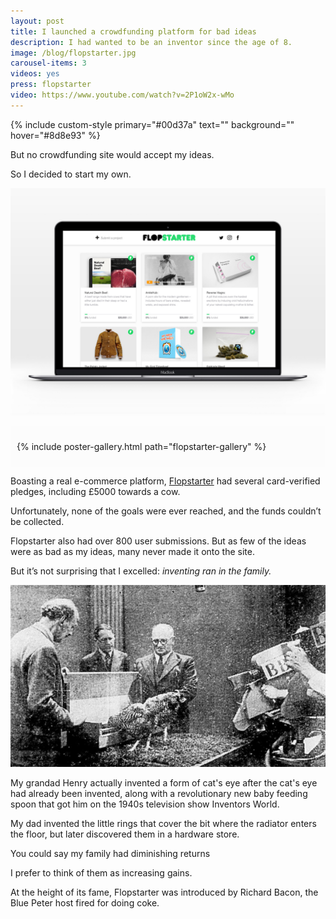 ```yaml
---
layout: post
title: I launched a crowdfunding platform for bad ideas
description: I had wanted to be an inventor since the age of 8.
image: /blog/flopstarter.jpg
carousel-items: 3
videos: yes
press: flopstarter
video: https://www.youtube.com/watch?v=2P1oW2x-wMo
---
```


{% include custom-style primary="#00d37a" text="" background="" hover="#8d8e93" %}

But no crowdfunding site would accept my ideas.

So I decided to start my own.

![](/blog/flopstarter.jpg)

<div style="background-color:rgb(252,252,252); padding: 10px;">

{% include poster-gallery.html path="flopstarter-gallery" %}

</div>

Boasting a real e-commerce platform, [Flopstarter](https://olifro.st/flopstarter) had several card-verified pledges, including £5000 towards a cow.

Unfortunately, none of the goals were ever reached, and the funds couldn’t be collected.

Flopstarter also had over 800 user submissions. But as few of the ideas were as bad as my ideas, many never made it onto the site.

But it’s not surprising that I excelled: *inventing ran in the family.*

![](/blog/inventorsworld.jpg)

My grandad Henry actually invented a form of cat's eye after the cat's eye had already been invented, along with a revolutionary new baby feeding spoon that got him on the 1940s television show Inventors World.

My dad invented the little rings that cover the bit where the radiator enters the floor, but later discovered them in a hardware store.

You could say my family had diminishing returns

I prefer to think of them as increasing gains.

At the height of its fame, Flopstarter was introduced by Richard Bacon, the Blue Peter host fired for doing coke.

<div class="youtube-player" data-id="2P1oW2x-wMo" data-thumb="https://i.ytimg.com/vi/2P1oW2x-wMo/maxresdefault.jpg"></div>
